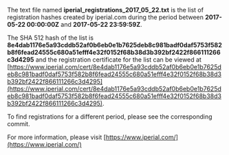 The text file named **iperial_registrations_2017_05_22.txt** is the list of registration hashes created by iperial.com during the period between **2017-05-22 00:00:00Z** and **2017-05-22 23:59:59Z**.

The SHA 512 hash of the list is **8e4dab1176e5a93cddb52af0b6eb0e1b7625deb8c981badf0daf5753f582b8f6fead24555c680a51efff4e32f0152f68b38d3b392bf2422f866111266c3d4295** and the registration certificate for the list can be viewed at [https://www.iperial.com/cert/8e4dab1176e5a93cddb52af0b6eb0e1b7625deb8c981badf0daf5753f582b8f6fead24555c680a51efff4e32f0152f68b38d3b392bf2422f866111266c3d4295](https://www.iperial.com/cert/8e4dab1176e5a93cddb52af0b6eb0e1b7625deb8c981badf0daf5753f582b8f6fead24555c680a51efff4e32f0152f68b38d3b392bf2422f866111266c3d4295).

To find registrations for a different period, please see the corresponding commit.

For more information, please visit [https://www.iperial.com/](https://www.iperial.com/)
